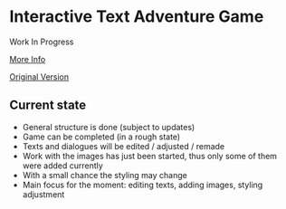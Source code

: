 # Interactive Text Adventure Game

Work In Progress

[More Info](https://medium.com/@dimterion/making-an-interactive-text-adventure-game-with-react-779667cca2cb)

[Original Version](https://github.com/Dimterion/Interactive-text-adventure-game)

## Current state

- General structure is done (subject to updates)
- Game can be completed (in a rough state)
- Texts and dialogues will be edited / adjusted / remade
- Work with the images has just been started, thus only some of them were added currently
- With a small chance the styling may change
- Main focus for the moment: editing texts, adding images, styling adjustment
